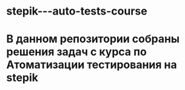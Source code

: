# stepik---auto-tests-course
# В данном репозитории собраны решения задач с курса по Атоматизации тестирования на stepik
